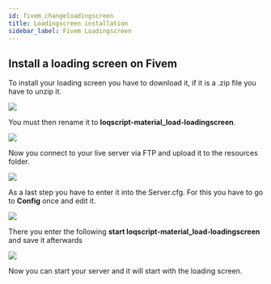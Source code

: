 ```yaml
---
id: fivem_changeloadingscreen
title: Loadingscreen installation
sidebar_label: Fivem Loadingscreen
---
```


## Install a loading screen on Fivem

To install your loading screen you have to download it, if it is a .zip file you have to unzip it.

![](https://screensaver01.zap-hosting.com/index.php/s/EWiiQwFDrLrMwQC/preview)

You must then rename it to **loqscript-material_load-loadingscreen**.

![](https://screensaver01.zap-hosting.com/index.php/s/39ogGtPtqepAAfi/preview)

Now you connect to your live server via FTP and upload it to the resources folder.

![](https://screensaver01.zap-hosting.com/index.php/s/WjANZcFqxbt4JYf/preview)

As a last step you have to enter it into the Server.cfg. For this you have to go to **Config** once and edit it.

![](https://screensaver01.zap-hosting.com/index.php/s/aP9mWJwEWpZyWsT/preview)

There you enter the following **start loqscript-material_load-loadingscreen** and save it afterwards

![](https://screensaver01.zap-hosting.com/index.php/s/36p2op6SgRpmcK4/preview)

Now you can start your server and it will start with the loading screen.


